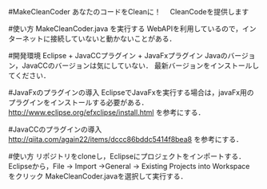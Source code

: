 #MakeCleanCoder
あなたのコードをCleanに！　
CleanCodeを提供します

#使い方
MakeCleanCoder.java を実行する
WebAPIを利用しているので，インターネットに接続していないと動かないことがある．

#開発環境
Eclipse + JavaCCプラグイン + JavaFxプラグイン
Javaのバージョン，JavaCCのバージョンは気にしていない．
最新バージョンをインストールしてください．

#JavaFxのプラグインの導入
EclipseでJavaFxを実行する場合は，javaFx用のプラグインをインストールする必要がある．
http://www.eclipse.org/efxclipse/install.html
を参考にする．

#JavaCCのプラグインの導入
http://qiita.com/again22/items/dccc86bddc5414f8bea8
を参考にする．

#使い方
リポジトリをcloneし，Eclipseにプロジェクトをインポートする．
Eclipseから，File -> Import ->General -> Existing Projects into Workspace　をクリック
MakeCleanCoder.javaを選択して実行する．











































































